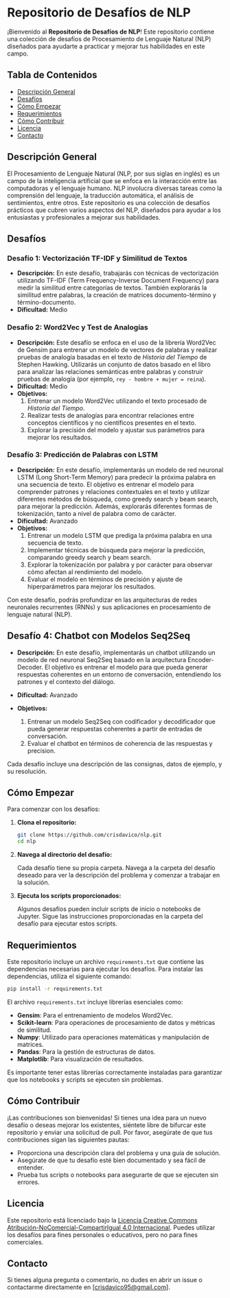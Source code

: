 # Repositorio de Desafíos de NLP

¡Bienvenido al **Repositorio de Desafíos de NLP**! Este repositorio contiene una colección de desafíos de Procesamiento de Lenguaje Natural (NLP) diseñados para ayudarte a practicar y mejorar tus habilidades en este campo.

## Tabla de Contenidos

- [Descripción General](#descripción-general)
- [Desafíos](#desafíos)
- [Cómo Empezar](#cómo-empezar)
- [Requerimientos](#requerimientos)
- [Cómo Contribuir](#cómo-contribuir)
- [Licencia](#licencia)
- [Contacto](#contacto)

## Descripción General

El Procesamiento de Lenguaje Natural (NLP, por sus siglas en inglés) es un campo de la inteligencia artificial que se enfoca en la interacción entre las computadoras y el lenguaje humano. NLP involucra diversas tareas como la comprensión del lenguaje, la traducción automática, el análisis de sentimientos, entre otros. Este repositorio es una colección de desafíos prácticos que cubren varios aspectos del NLP, diseñados para ayudar a los entusiastas y profesionales a mejorar sus habilidades.

## Desafíos

### Desafío 1: Vectorización TF-IDF y Similitud de Textos

- **Descripción:** En este desafío, trabajarás con técnicas de vectorización utilizando TF-IDF (Term Frequency-Inverse Document Frequency) para medir la similitud entre categorías de textos. También explorarás la similitud entre palabras, la creación de matrices documento-término y término-documento.
- **Dificultad:** Medio

### Desafío 2: Word2Vec y Test de Analogías

- **Descripción:** Este desafío se enfoca en el uso de la librería Word2Vec de Gensim para entrenar un modelo de vectores de palabras y realizar pruebas de analogía basadas en el texto de *Historia del Tiempo* de Stephen Hawking. Utilizarás un conjunto de datos basado en el libro para analizar las relaciones semánticas entre palabras y construir pruebas de analogía (por ejemplo, `rey - hombre + mujer = reina`).
- **Dificultad:** Medio
- **Objetivos:**
   1. Entrenar un modelo Word2Vec utilizando el texto procesado de *Historia del Tiempo*.
   2. Realizar tests de analogías para encontrar relaciones entre conceptos científicos y no científicos presentes en el texto.
   3. Explorar la precisión del modelo y ajustar sus parámetros para mejorar los resultados.
   
### Desafío 3: Predicción de Palabras con LSTM

- **Descripción:** En este desafío, implementarás un modelo de red neuronal LSTM (Long Short-Term Memory) para predecir la próxima palabra en una secuencia de texto. El objetivo es entrenar el modelo para comprender patrones y relaciones contextuales en el texto y utilizar diferentes métodos de búsqueda, como greedy search y beam search, para mejorar la predicción. Además, explorarás diferentes formas de tokenización, tanto a nivel de palabra como de carácter.
- **Dificultad:** Avanzado
- **Objetivos:**
   1. Entrenar un modelo LSTM que prediga la próxima palabra en una secuencia de texto.
   2. Implementar técnicas de búsqueda para mejorar la predicción, comparando greedy search y beam search.
   3. Explorar la tokenización por palabra y por carácter para observar cómo afectan al rendimiento del modelo.
   4. Evaluar el modelo en términos de precisión y ajuste de hiperparámetros para mejorar los resultados.

Con este desafío, podrás profundizar en las arquitecturas de redes neuronales recurrentes (RNNs) y sus aplicaciones en procesamiento de lenguaje natural (NLP).

## Desafío 4: Chatbot con Modelos Seq2Seq

- **Descripción:** En este desafío, implementarás un chatbot utilizando un modelo de red neuronal Seq2Seq basado en la arquitectura Encoder-Decoder. El objetivo es entrenar el modelo para que pueda generar respuestas coherentes en un entorno de conversación, entendiendo los patrones y el contexto del diálogo.

- **Dificultad:** Avanzado

- **Objetivos:**
   1. Entrenar un modelo Seq2Seq con codificador y decodificador que pueda generar respuestas coherentes a partir de entradas de conversación.
   2. Evaluar el chatbot en términos de coherencia de las respuestas y precision.


Cada desafío incluye una descripción de las consignas, datos de ejemplo, y su resolución.

## Cómo Empezar

Para comenzar con los desafíos:

1. **Clona el repositorio:**

   ```bash
   git clone https://github.com/crisdavico/nlp.git
   cd nlp
   ```

2. **Navega al directorio del desafío:**

   Cada desafío tiene su propia carpeta. Navega a la carpeta del desafío deseado para ver la descripción del problema y comenzar a trabajar en la solución.

3. **Ejecuta los scripts proporcionados:**

   Algunos desafíos pueden incluir scripts de inicio o notebooks de Jupyter. Sigue las instrucciones proporcionadas en la carpeta del desafío para ejecutar estos scripts.

## Requerimientos

Este repositorio incluye un archivo `requirements.txt` que contiene las dependencias necesarias para ejecutar los desafíos. Para instalar las dependencias, utiliza el siguiente comando:

```bash
pip install -r requirements.txt
```

El archivo `requirements.txt` incluye librerías esenciales como:

- **Gensim**: Para el entrenamiento de modelos Word2Vec.
- **Scikit-learn**: Para operaciones de procesamiento de datos y métricas de similitud.
- **Numpy**: Utilizado para operaciones matemáticas y manipulación de matrices.
- **Pandas**: Para la gestión de estructuras de datos.
- **Matplotlib**: Para visualización de resultados.

Es importante tener estas librerías correctamente instaladas para garantizar que los notebooks y scripts se ejecuten sin problemas.

## Cómo Contribuir

¡Las contribuciones son bienvenidas! Si tienes una idea para un nuevo desafío o deseas mejorar los existentes, siéntete libre de bifurcar este repositorio y enviar una solicitud de pull. Por favor, asegúrate de que tus contribuciones sigan las siguientes pautas:

- Proporciona una descripción clara del problema y una guía de solución.
- Asegúrate de que tu desafío esté bien documentado y sea fácil de entender.
- Prueba tus scripts o notebooks para asegurarte de que se ejecuten sin errores.

## Licencia

Este repositorio está licenciado bajo la [Licencia Creative Commons Atribución-NoComercial-CompartirIgual 4.0 Internacional](LICENSE). Puedes utilizar los desafíos para fines personales o educativos, pero no para fines comerciales.

## Contacto

Si tienes alguna pregunta o comentario, no dudes en abrir un issue o contactarme directamente en [crisdavico95@gmail.com].